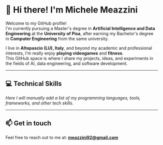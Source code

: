 # 👋 Hi there! I'm Michele Meazzini

Welcome to my GitHub profile!  
I'm currently pursuing a Master's degree in **Artificial Intelligence and Data Engineering** at the **University of Pisa**, after earning my Bachelor's degree in **Computer Engineering** from the same university.

I live in **Altopascio (LU), Italy**, and beyond my academic and professional interests, I'm really enjoy **playing videogames** and **fitness**.  
This GitHub space is where I share my projects, ideas, and experiments in the fields of AI, data engineering, and software development.

---

## 💻 Technical Skills

*Here I will manually add a list of my programming languages, tools, frameworks, and other tech skills.*

---

## 📫 Get in touch

Feel free to reach out to me at: **[meazzini92@gmail.com](mailto:meazzini92@gmail.com)**
